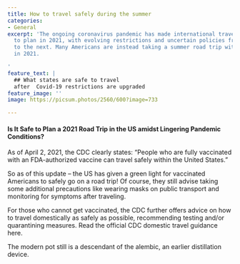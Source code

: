 ```yaml
---
title: How to travel safely during the summer
categories:
- General
excerpt: 'The ongoing coronavirus pandemic has made international travel difficult
  to plan in 2021, with evolving restrictions and uncertain policies from one country
  to the next. Many Americans are instead taking a summer road trip within the US
  in 2021.

'
feature_text: |
  ## What states are safe to travel
  after  Covid-19 restrictions are upgraded
feature_image: ''
image: https://picsum.photos/2560/600?image=733

---
```

#### Is It Safe to Plan a 2021 Road Trip in the US amidst Lingering Pandemic Conditions?

As of April 2, 2021, the CDC clearly states:
“People who are fully vaccinated with an FDA-authorized vaccine can travel safely within the United States.”

So as of this update – the US has given a green light for vaccinated Americans to safely go on a road trip! Of course, they still advise taking some additional precautions like wearing masks on public transport and monitoring for symptoms after traveling.

For those who cannot get vaccinated, the CDC further offers advice on how to travel domestically as safely as possible, recommending testing and/or quarantining measures. Read the official CDC domestic travel guidance here.

The modern pot still is a descendant of the alembic, an earlier distillation device.